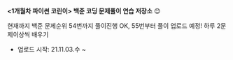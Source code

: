 **<1개월차 파이썬 코린이> 백준 코딩 문제풀이 연습 저장소** 😊

현재까지 백준 문제순위 54번까지 풀이진행 OK, 55번부터 풀이 업로드 예정!
하루 2문제이상씩 배우기

* 업로드 시작: 21.11.03.수 ~
